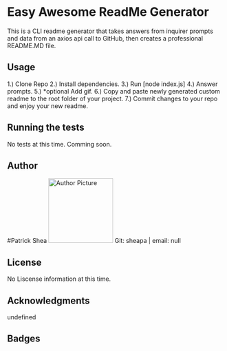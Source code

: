  
    
# Easy Awesome ReadMe Generator

This is a CLI readme generator that takes answers from inquirer prompts and data from an axios api call to GitHub, then creates a professional README.MD file.

<!-- Animated Gif Here -->

## Usage

1.) Clone Repo 2.) Install dependencies. 3.) Run [node index.js] 4.) Answer prompts. 5.) *optional Add gif. 6.) Copy and paste newly generated custom readme to the root folder of your project. 7.) Commit changes to your repo and enjoy your new readme.


## Running the tests

No tests at this time. Comming soon.

## Author

#Patrick Shea 
<img src="https://avatars2.githubusercontent.com/u/55968932?v=4" alt="Author Picture" width="150">
Git: sheapa | email: null

## License

No Liscense information at this time.

## Acknowledgments

undefined

## Badges
    
    